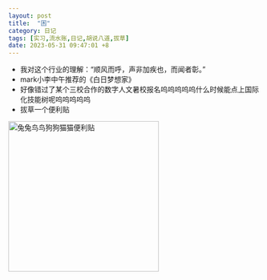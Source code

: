 ```yaml
---
layout: post
title:  "困"
category: 日记
tags: [实习,流水账,日记,胡说八道,拔草]
date: 2023-05-31 09:47:01 +8
---
```

- 我对这个行业的理解：“顺风而呼，声非加疾也，而闻者彰。”
- mark小李中午推荐的《白日梦想家》
- 好像错过了某个三校合作的数字人文暑校报名呜呜呜呜呜什么时候能点上国际化技能树呢呜呜呜呜呜
- 拔草一个便利贴<br>
<image src="https://i.hd-r.cn/c8a0586457f441c7aba131306eaba4cb.jpg" alt="兔兔鸟鸟狗狗猫猫便利贴" width="300">